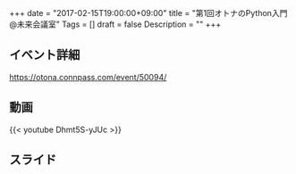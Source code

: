 +++
date = "2017-02-15T19:00:00+09:00"
title = "第1回オトナのPython入門@未来会議室"
Tags = []
draft = false
Description = ""
+++

## イベント詳細

https://otona.connpass.com/event/50094/

## 動画

{{< youtube Dhmt5S-yJUc >}}

## スライド
